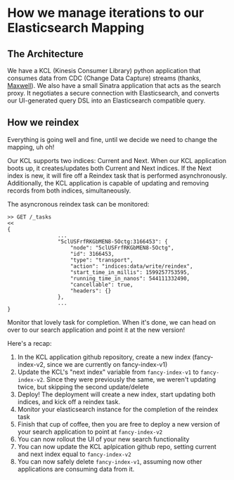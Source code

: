 # How we manage iterations to our Elasticsearch Mapping

## The Architecture

We have a KCL (Kinesis Consumer Library) python application that consumes data from CDC (Change Data Capture) streams (thanks, [Maxwell](https://github.com/zendesk/maxwell)).
We also have a small Sinatra application that acts as the search proxy.  It negotiates a secure connection with Elasticsearch, and converts our UI-generated query DSL 
into an Elasticsearch compatible query.

## How we reindex

Everything is going well and fine, until we decide we need to change the mapping, uh oh!  

Our KCL supports two indices: Current and Next. 
When our KCL application boots up, it creates/updates both Current and Next indices.  If the Next index is new, it will fire off a Reindex task that is performed asynchronously.
Additionally, the KCL application is capable of updating and removing records from both indices, simultaneously. 


The asyncronous reindex task can be monitored:

```
>> GET /_tasks
<<
{
                ...
                "5clUSFrfRKGbMEN8-5Octg:3166453": {
                    "node": "5clUSFrfRKGbMEN8-5Octg",
                    "id": 3166453,
                    "type": "transport",
                    "action": "indices:data/write/reindex",
                    "start_time_in_millis": 1599257753595,
                    "running_time_in_nanos": 544111332490,
                    "cancellable": true,
                    "headers": {}
                },
                ...
}
```

Monitor that lovely task for completion.  When it's done, we can head on over to our search application and point it at the new version!  

Here's a recap:
1.  In the KCL application github repository, create a new index (fancy-index-v2, since we are currently on fancy-index-v1)
2.  Update the KCL's "next index" variable from `fancy-index-v1` to `fancy-index-v2`.  Since they were previously the same, we weren't updating twice, but skipping the second update/delete
3.  Deploy!  The deployment will create a new index, start updating both indices, and kick off a reindex task.
4.  Monitor your elasticsearch instance for the completion of the reindex task
5.  Finish that cup of coffee, then you are free to deploy a new version of your search application to point at `fancy-index-v2`
6.  You can now rollout the UI of your new search functionality
7.  You can now update the KCL aplpication github repo, setting current and next index equal to `fancy-index-v2`
8.  You can now safely delete `fancy-index-v1`, assuming now other applications are consuming data from it.
